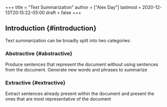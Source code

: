 +++
title = "Text Summarization"
author = ["Alex Day"]
lastmod = 2020-12-13T20:15:22-05:00
draft = false
+++

## Introduction {#introduction}

Text summarization can be broadly split into two categories:


### Abstractive {#abstractive}

Produce sentences that represent the document without using sentences from the document. Generate new words and phrases to summarize


### Extractive {#extractive}

Extract sentences already present within the document and present the ones that are most representative of the document
